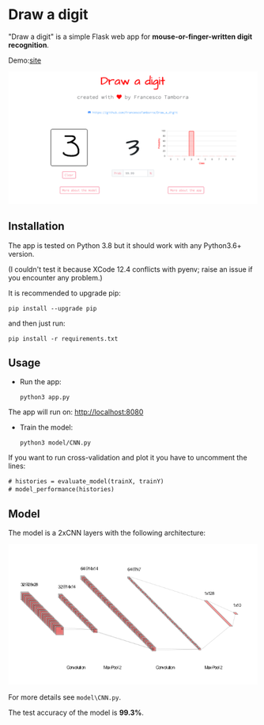 # Draw a digit

"Draw a digit" is a simple Flask web app for **mouse-or-finger-written digit recognition**.

Demo:[site](https://)

<p align="center">
  <img width="1200" src="/static/images/screenshot_home.png">
</p>


## Installation
The app is tested on Python 3.8 but it should work with any Python3.6+ version.

(I couldn't test it because XCode 12.4 conflicts with pyenv; raise an issue if you encounter any problem.)

It is recommended to upgrade pip:

    pip install --upgrade pip
    
and then just run:

    pip install -r requirements.txt
   
## Usage

- Run the app:

      python3 app.py
    
The app will run on: [http://localhost:8080](http://localhost:8080/)

- Train the model:

      python3 model/CNN.py
    
If you want to run cross-validation and plot it you have to uncomment the lines:

    # histories = evaluate_model(trainX, trainY)
    # model_performance(histories)

## Model

The model is a 2xCNN layers with the following architecture:

![CNN architecture](/static/images/nn.png)

For more details see ``model\CNN.py``.

The test accuracy of the model is **99.3%**.
    
